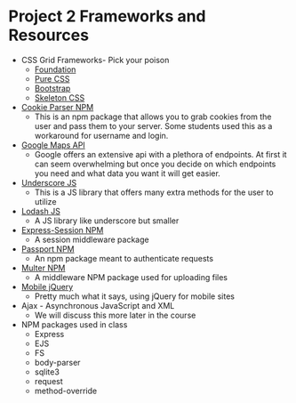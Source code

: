 # Project 2 Frameworks and Resources

* CSS Grid Frameworks- Pick your poison
	* [Foundation](http://foundation.zurb.com/)
	* [Pure CSS](http://purecss.io/)
	* [Bootstrap](http://getbootstrap.com/)
	* [Skeleton CSS](http://getskeleton.com/)
* [Cookie Parser NPM](https://www.npmjs.com/package/cookie-parser)
	* This is an npm package that allows you to grab cookies from the user and pass them to your server. Some students used this as a workaround for username and login. 
* [Google Maps API](https://developers.google.com/maps/?hl=en)
	* Google offers an extensive api with a plethora of endpoints. At first it can seem overwhelming but once you decide on which endpoints you need and what data you want it will get easier. 
* [Underscore JS](http://underscorejs.org/)
	* This is a JS library that offers many extra methods for the user to utilize
* [Lodash JS](https://lodash.com/)
	* A JS library like underscore but smaller
* [Express-Session NPM](https://www.npmjs.com/package/express-session)
	* A session middleware package
* [Passport NPM](https://www.npmjs.com/package/passport)
	* An npm package meant to authenticate requests
* [Multer NPM](https://www.npmjs.com/package/multer)
	* A middleware NPM package used for uploading files
* [Mobile jQuery](http://jquerymobile.com/demos/)
	* Pretty much what it says, using jQuery for mobile sites
* Ajax - Asynchronous JavaScript and XML
	* We will discuss this more later in the course
* NPM packages used in class
	* Express
	* EJS
	* FS
	* body-parser
	* sqlite3
	* request
	* method-override
